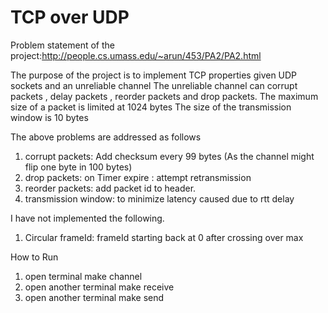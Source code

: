 # TCP over UDP


Problem statement of the project:http://people.cs.umass.edu/~arun/453/PA2/PA2.html


The purpose of the project is to implement TCP properties given UDP sockets and an unreliable channel
The unreliable channel can corrupt packets , delay packets , reorder packets and drop packets.
The maximum size of a packet is limited at 1024 bytes
The size of the transmission window is 10 bytes


The above problems are addressed as follows
1. corrupt packets: Add checksum every 99 bytes (As the channel might flip one byte in 100 bytes)
2. drop packets: on Timer expire : attempt retransmission
3. reorder packets: add packet id to header.
4. transmission window: to minimize latency caused due to rtt delay


I have not implemented the following.
1. Circular frameId: frameId starting back at 0 after crossing over max


How to Run
1. open terminal
   make channel
2. open another terminal
   make receive
3. open another terminal
   make send




